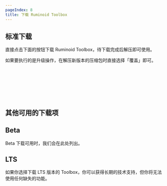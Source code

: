 ```yaml
---
pageIndex: 8
title: 下载 Ruminoid Toolbox
---
```


## 标准下载

直接点击下面的按钮下载 Ruminoid Toolbox，待下载完成后解压即可使用。

如果要执行的是升级操作，在解压新版本的压缩包时直接选择「覆盖」即可。

<div style="display:flex;justify-content:space-between;flex-wrap:wrap;">
  <select-button style="flex:1;margin:48px 20px;text-align:center;" title="Windows" href="https://vbox-down-a.obs.cn-east-3.myhuaweicloud.com/rmbox/stable/rmbox-win.zip" outer></select-button>
  <br>
  <select-button style="flex:1;margin:48px 20px;text-align:center;" title="MacOS" href="https://vbox-down-a.obs.cn-east-3.myhuaweicloud.com/rmbox/stable/rmbox-osx.zip" outer></select-button>
  <br>
  <select-button style="flex:1;margin:48px 20px;text-align:center;" title="Linux" href="https://vbox-down-a.obs.cn-east-3.myhuaweicloud.com/rmbox/stable/rmbox-linux.zip" outer></select-button>
</div>

## 其他可用的下载项

## Beta

Beta 下载可用时，我们会在此处列出。

## LTS <Badge type="error" text="不推荐"/>

如果你选择下载 LTS 版本的 Toolbox，你可以获得长期的技术支持，但你将无法使用任何缺失的功能。

<div style="display:flex;justify-content:space-between;flex-wrap:wrap;">
  <select-button style="flex:1;margin:48px 20px;text-align:center;" title="Windows" href="https://vbox-down-a.obs.cn-east-3.myhuaweicloud.com/rmbox/lts/rmbox-win.zip" outer></select-button>
  <br>
  <select-button style="flex:1;margin:48px 20px;text-align:center;" title="MacOS" href="https://vbox-down-a.obs.cn-east-3.myhuaweicloud.com/rmbox/lts/rmbox-osx.zip" outer></select-button>
  <br>
  <select-button style="flex:1;margin:48px 20px;text-align:center;" title="Linux" href="https://vbox-down-a.obs.cn-east-3.myhuaweicloud.com/rmbox/lts/rmbox-linux.zip" outer></select-button>
</div>
